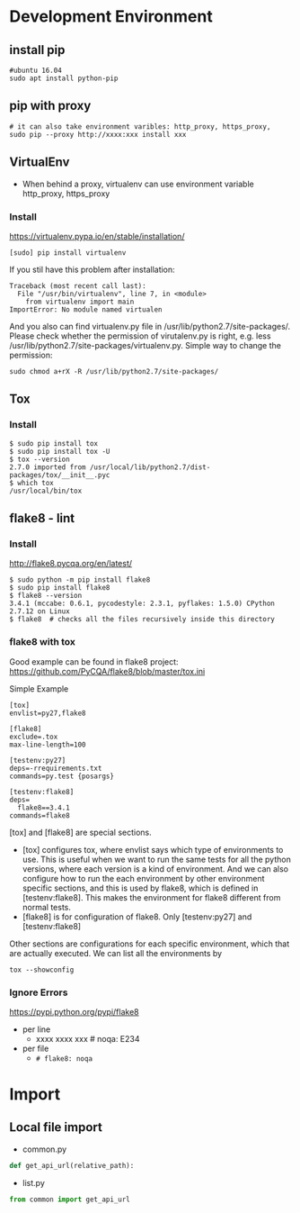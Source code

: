 # Development Environment
## install pip
```
#ubuntu 16.04
sudo apt install python-pip
```
## pip with proxy
```
# it can also take environment varibles: http_proxy, https_proxy,
sudo pip --proxy http://xxxx:xxx install xxx
```
## VirtualEnv
* When behind a proxy, virtualenv can use environment variable http_proxy, https_proxy
### Install
https://virtualenv.pypa.io/en/stable/installation/
```
[sudo] pip install virtualenv
```
If you stil have this problem after installation:
```
Traceback (most recent call last):
  File "/usr/bin/virtualenv", line 7, in <module>
    from virtualenv import main
ImportError: No module named virtualen
```
And you also can find virtualenv.py file in /usr/lib/python2.7/site-packages/. Please check whether the permission of virutalenv.py is right, e.g. less /usr/lib/python2.7/site-packages/virtualenv.py. Simple way to change the permission:
```
sudo chmod a+rX -R /usr/lib/python2.7/site-packages/
```

## Tox
### Install
```
$ sudo pip install tox
$ sudo pip install tox -U
$ tox --version
2.7.0 imported from /usr/local/lib/python2.7/dist-packages/tox/__init__.pyc
$ which tox
/usr/local/bin/tox
```

## flake8 - lint
### Install
http://flake8.pycqa.org/en/latest/
```
$ sudo python -m pip install flake8
$ sudo pip install flake8
$ flake8 --version
3.4.1 (mccabe: 0.6.1, pycodestyle: 2.3.1, pyflakes: 1.5.0) CPython 2.7.12 on Linux
$ flake8  # checks all the files recursively inside this directory
```
### flake8 with tox
Good example can be found in flake8 project: https://github.com/PyCQA/flake8/blob/master/tox.ini

Simple Example
```
[tox]
envlist=py27,flake8

[flake8]
exclude=.tox
max-line-length=100

[testenv:py27]
deps=-rrequirements.txt
commands=py.test {posargs}

[testenv:flake8]
deps=
  flake8==3.4.1
commands=flake8
```
[tox] and [flake8] are special sections. 
* [tox] configures tox, where envlist says which type of environments to use. This is useful when we want to run the same tests for all the python versions, where each version is a kind of environment. And we can also configure how to run the each environment by other environment specific sections, and this is used by flake8, which is defined in [testenv:flake8]. This makes the environment for flake8 different from normal tests.
* [flake8] is for configuration of flake8. Only [testenv:py27] and [testenv:flake8]

Other sections are configurations for each specific environment, which that are actually executed. We can list all the environments by 
 ```
 tox --showconfig
 ```

### Ignore Errors
https://pypi.python.org/pypi/flake8
* per line
   * xxxx xxxx xxx # noqa: E234
* per file
   * ```# flake8: noqa```

# Import
## Local file import
* common.py
```python
def get_api_url(relative_path):
```
* list.py
```python
from common import get_api_url
```
